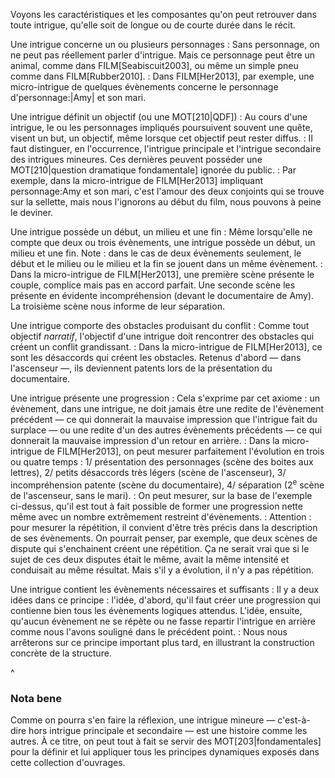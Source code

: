 <!-- Page: Les scènes nécessaires et suffisantes -->

Voyons les caractéristiques et les composantes qu'on peut retrouver dans toute intrigue, qu'elle soit de longue ou de courte durée dans le récit.

Une intrigue concerne un ou plusieurs personnages
: Sans personnage, on ne peut pas réellement parler d'intrigue. Mais ce personnage peut être un animal, comme dans FILM[Seabiscuit2003], ou même un simple pneu comme dans FILM[Rubber2010].
: Dans FILM[Her2013], par exemple, une micro-intrigue de quelques évènements concerne le personnage d'personnage:|Amy| et son mari.

Une intrigue définit un objectif (ou une MOT[210|QDF])
: Au cours d'une intrigue, le ou les personnages impliqués poursuivent souvent une quête, visent un but, un objectif, même lorsque cet objectif peut rester diffus.
: Il faut distinguer, en l'occurrence, l'intrigue principale et l'intrigue secondaire des intrigues mineures. Ces dernières peuvent posséder une MOT[210|question dramatique fondamentale] ignorée du public.
: Par exemple, dans la micro-intrigue de FILM[Her2013] impliquant personnage:Amy et son mari, c'est l'amour des deux conjoints qui se trouve sur la sellette, mais nous l'ignorons au début du film, nous pouvons à peine le deviner.

Une intrigue possède un début, un milieu et une fin
: Même lorsqu'elle ne compte que deux ou trois évènements, une intrigue possède un début, un milieu et une fin. Note : dans le cas de deux évènements seulement, le début et le milieu ou le milieu et la fin se jouent dans un même évènement.
: Dans la micro-intrigue de FILM[Her2013], une première scène présente le couple, complice mais pas en accord parfait. Une seconde scène les présente en évidente incompréhension (devant le documentaire de Amy). La troisième scène nous informe de leur séparation.

Une intrigue comporte des obstacles produisant du conflit
: Comme tout objectif *narratif*, l'objectif d'une intrigue doit rencontrer des obstacles qui créent un conflit grandissant.
: Dans la micro-intrigue de FILM[Her2013], ce sont les désaccords qui créent les obstacles. Retenus d'abord — dans l'ascenseur —, ils deviennent patents lors de la présentation du documentaire.

Une intrigue présente une progression
: Cela s'exprime par cet axiome : un évènement, dans une intrigue, ne doit jamais être une redite de l'évènement précédent — ce qui donnerait la mauvaise impression que l'intrigue fait du surplace — ou une redite d'un des autres évènements précédents — ce qui donnerait la mauvaise impression d'un retour en arrière.
: Dans la micro-intrigue de FILM[Her2013], on peut mesurer parfaitement l'évolution en trois ou quatre temps : 1/ présentation des personnages (scène des boites aux lettres), 2/ petits désaccords très légers (scène de l'ascenseur), 3/ incompréhension patente (scène du documentaire), 4/ séparation (2<sup>e</sup> scène de l'ascenseur, sans le mari).
: On peut mesurer, sur la base de l'exemple ci-dessus, qu'il est tout à fait possible de former une progression nette même avec un nombre extrêmement restreint d'évènements.
: Attention : pour mesurer la répétition, il convient d'être très précis dans la description de ses évènements. On pourrait penser, par exemple, que deux scènes de dispute qui s'enchainent créent une répétition. Ça ne serait vrai que si le sujet de ces deux disputes était le même, avait la même intensité et conduisait au même résultat. Mais s'il y a évolution, il n'y a pas répétition.

Une intrigue contient les évènements nécessaires et suffisants
: Il y a deux idées dans ce principe : l'idée, d'abord, qu'il faut créer une progression qui contienne bien tous les évènements logiques attendus. L'idée, ensuite, qu'aucun évènement ne se répète ou ne fasse repartir l'intrigue en arrière comme nous l'avons souligné dans le précédent point.
: Nous nous arrêterons sur ce principe important plus tard, en illustrant la construction concrète de la structure.

^

### Nota bene

Comme on pourra s'en faire la réflexion, une intrigue mineure — c'est-à-dire hors intrigue principale et secondaire — est une histoire comme les autres. À ce titre, on peut tout à fait se servir des MOT[203|fondamentales] pour la définir et lui appliquer tous les principes dynamiques exposés dans cette collection d'ouvrages.